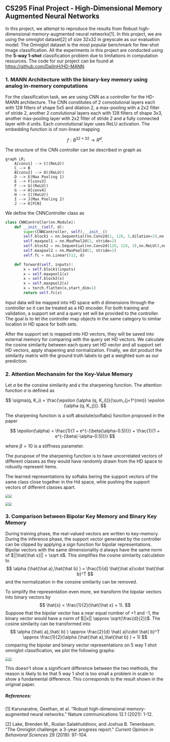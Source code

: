 ## CS295 Final Project - High-Dimensional Memory Augmented Neural Networks

In this project, we attempt to reproduce the results from Robust high-dimensional memory-augmented neural networks[1].  In this project, we are using the omniglot dataset[2] of size 32x32 in greyscale as our evaluation model. The Omniglot dataset is the most popular benchmark for few-shot image classification. All the experiments in this project are conducted using the **5-way 1-shot** classification problem due to limitations in computation resources. The code for our project can be found at https://github.com/DailinH/HD-MANN.

### 1. MANN Architecture with the binary-key memory using analog in-memory computations

For the classification task, we are using CNN as a controller for the HD-MANN architecture. The CNN constitutes of 2 convolutional layers each with 128 filters of shape 5x5 and dilation 2, a max-pooling with a 2x2 filter of stride 2, another 2 convlutional layers each with 128 filters of shape 3x3, another max-pooling layer with 2x2 filter of stride 2 and a fully connected layer with d units. Each convolutional layer uses ReLU activation. The embedding function is of non-linear mapping

$$
f: B^{32\times 32} \rightarrow R^d.
$$

The structure of the CNN controller can be described in graph as

```mermaid
graph LR;
	A[conv1] --> C((ReLU))
	C --> B
	B[conv2] --> D((ReLU))
	D --> E(Max Pooling 1)
	E --> F[conv3]
	F --> G((ReLU))
	G --> H[conv4]
	H --> I((ReLU))
	I --> J(Max Pooling 2)
	J --> K[FCN]
```

We define the CNNController class as

```python
class CNNController(nn.Module):
    def __init__(self, d):
        super(CNNController, self).__init__()
        self.block1 = nn.Sequential(nn.Conv2d(1, 128, 5,dilation=2),nn.ReLU(),nn.Conv2d(128, 128, 5,dilation=2),nn.ReLU())
        self.maxpool1 = nn.MaxPool2d(2, stride=2)
        self.block2 = nn.Sequential(nn.Conv2d(128, 128, 3),nn.ReLU(),nn.Conv2d(128, 128, 3),nn.ReLU())
        self.maxpool2 = nn.MaxPool2d(2, stride=2)
        self.fc = nn.Linear(512, d)

    def forward(self, inputs):
        x = self.block1(inputs)
        x = self.maxpool1(x)
        x = self.block2(x)
        x = self.maxpool2(x)
        x = torch.flatten(x,start_dim=1)
        return self.fc(x)
```

Input data will be mapped into HD space with d dimensions through the controller so it can be treated as a HD encoder. For both training and validation, a support set and a query set will be provided to the controller. The goal is to let the controller map objects in the same category to simliar location in HD space for both sets. 

After the support set is mapped into HD vectors, they will be saved into external memory for comparing with the query set HD vectors. We calculate the cosine similarity between each query set HD vector and all support set HD vectors, apply shapening and normalization. Finally, we dot product the similarity matrix with the ground truth labels to get a weighted sum as our prediction.


### 2. Attention Mechansim for the Key-Value Memory

Let $\alpha$ be the consine similarity and $\epsilon$ the sharpening function. The attention function $\sigma$ is defined as

$$
\sigma(q, K_i) = \frac{\epsilon (\alpha (q, K_i))}{\sum_{j=1^{mn}} \epsilon (\alpha (q, K_j))}.
$$

The sharpening function is a soft absolute(softabs) function proposed in the paper

$$
\epsilon(\alpha) = \frac{1}{1 + e^{-(\beta(\alpha-0.5))}} + \frac{1}{1 + e^{-(\beta(-\alpha-0.5))}}
$$

where $\beta = 10$ is a stiffness parameter.

The purupose of the sharpening function is to have uncorrelated vectors of different classes as they would have randomly drawn from the HD space to robustly represent items.

The learned representations by softabs bering the support vectors of the same class close together in the Hd space, whie pushing the support vectors of different classes apart.

<img src="./softabs_pairwise.png" style="zoom: 67%;" /><img src="./softmax_pairwise.png" style="zoom: 67%;" /> 

<img src="./training_loss.png" style="zoom: 67%;" /><img src="./training_accuracy.png" style="zoom: 67%;" />

### 3. Comparison between Bipolar Key Memory and Binary Key Memory

During training phase, the real-valued vectors are written to key-memory. During the inference phase, the support vector generated by the controller can be clipped by applying a sign function for bipolar representations. Bipolar vectors with the same dimensionality d always have the same norm of $||\hat{\hat x}|| = \sqrt d$. This simplifies the cosine similarity calculation to
$$
\alpha (\hat{\hat a},\hat{\hat b} ) = \frac{1}{d} \hat{\hat a}\cdot \hat{\hat b}^T
$$
and the normalization in the consine similarity can be removed.

To simplify the representation even more, we transform the bipolar vectors into binary vectors by
$$
\hat{x} = \frac{1}{2}(\hat{\hat x}  + 1).
$$
Suppose that the bipolar vector has a near equal number of +1 and -1, the binary vector would have a norm of $||x|| \approx \sqrt{\frac{d}{2}}$. The cosine similarity can be transformed into 
$$
\alpha (\hat{ a},\hat{ b} ) \approx \frac{2}{d} \hat{ a}\cdot \hat{ b}^T \approx \frac{1}{2}(\alpha (\hat{\hat a},\hat{\hat b} ) + 1)
$$
comparing the bipolar and binary vector representations on 5 way 1 shot omniglot classification, we plot the following graphs:

<img src="bipolar_binary.png" style="zoom:67%;" /><img src="bipolar_binary_xcorr.png" style="zoom:67%;" />

This doesn't show a significant difference between the two methods, the reason is likely to be that 5 way 1 shot is too small a problem in scale to show a fundamental difference. This corresponds to the result shown in the original paper.

##### References:

[1] Karunaratne, Geethan, et al. "Robust high-dimensional memory-augmented neural networks." Nature communications 12.1 (2021): 1-12.

[2] Lake, Brenden M., Ruslan Salakhutdinov, and Joshua B. Tenenbaum. "The Omniglot challenge: a 3-year progress report." *Current Opinion in Behavioral Sciences* 29 (2019): 97-104.
